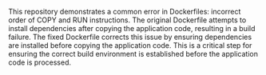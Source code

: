 This repository demonstrates a common error in Dockerfiles: incorrect order of COPY and RUN instructions.  The original Dockerfile attempts to install dependencies after copying the application code, resulting in a build failure. The fixed Dockerfile corrects this issue by ensuring dependencies are installed before copying the application code.  This is a critical step for ensuring the correct build environment is established before the application code is processed.